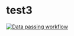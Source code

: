 # test3

[![Data passing workflow](https://github.com/jason660519/test3/actions/workflows/passing-data.yaml/badge.svg)](https://github.com/jason660519/test3/actions/workflows/passing-data.yaml)
